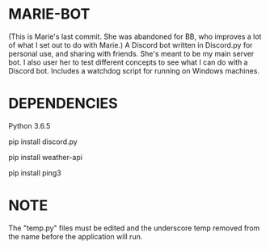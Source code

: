 MARIE-BOT
=============
(This is Marie's last commit. She was abandoned for BB, who improves a lot of what I set out to do with Marie.)
A Discord bot written in Discord.py for personal use, and sharing with friends.
She's meant to be my main server bot. I also user her to test different concepts
to see what I can do with a Discord bot. Includes a watchdog script for running
on Windows machines.

DEPENDENCIES
=============
Python 3.6.5

pip install discord.py

pip install weather-api

pip install ping3

NOTE
=============
The "temp.py" files must be edited and the underscore temp removed from the
name before the application will run.

